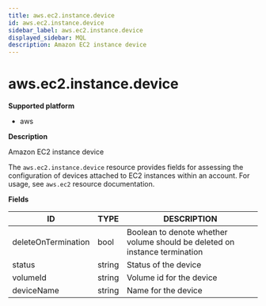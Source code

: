 ```yaml
---
title: aws.ec2.instance.device
id: aws.ec2.instance.device
sidebar_label: aws.ec2.instance.device
displayed_sidebar: MQL
description: Amazon EC2 instance device
---
```


# aws.ec2.instance.device

**Supported platform**

- aws

**Description**

Amazon EC2 instance device

The `aws.ec2.instance.device` resource provides fields for assessing the configuration of devices attached to EC2 instances within an account. For usage, see `aws.ec2` resource documentation.

**Fields**

| ID                  | TYPE   | DESCRIPTION                                                                |
| ------------------- | ------ | -------------------------------------------------------------------------- |
| deleteOnTermination | bool   | Boolean to denote whether volume should be deleted on instance termination |
| status              | string | Status of the device                                                       |
| volumeId            | string | Volume id for the device                                                   |
| deviceName          | string | Name for the device                                                        |

